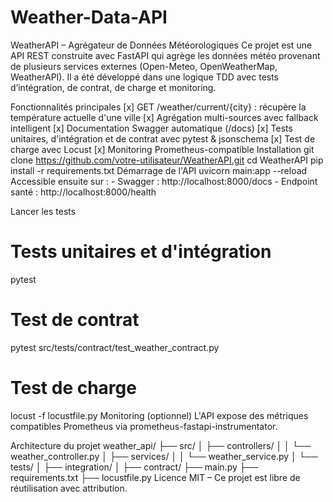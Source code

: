# Weather-Data-API

WeatherAPI – Agrégateur de Données Météorologiques
Ce projet est une API REST construite avec FastAPI qui agrège les données météo provenant de plusieurs services externes (Open-Meteo, OpenWeatherMap, WeatherAPI). Il a été développé dans une logique TDD avec tests d’intégration, de contrat, de charge et monitoring.

Fonctionnalités principales
[x] GET /weather/current/{city} : récupère la température actuelle d'une ville
[x] Agrégation multi-sources avec fallback intelligent
[x] Documentation Swagger automatique (/docs)
[x] Tests unitaires, d'intégration et de contrat avec pytest & jsonschema
[x] Test de charge avec Locust
[x] Monitoring Prometheus-compatible
Installation
git clone https://github.com/votre-utilisateur/WeatherAPI.git
cd WeatherAPI
pip install -r requirements.txt
Démarrage de l'API
uvicorn main:app --reload
Accessible ensuite sur : - Swagger : http://localhost:8000/docs - Endpoint santé : http://localhost:8000/health

Lancer les tests
# Tests unitaires et d'intégration
pytest

# Test de contrat
pytest src/tests/contract/test_weather_contract.py

# Test de charge
locust -f locustfile.py
Monitoring (optionnel)
L'API expose des métriques compatibles Prometheus via prometheus-fastapi-instrumentator.

Architecture du projet
weather_api/
├── src/
│   ├── controllers/
│   │   └── weather_controller.py
│   ├── services/
│   │   └── weather_service.py
│   └── tests/
│       ├── integration/
│       ├── contract/
├── main.py
├── requirements.txt
├── locustfile.py
Licence
MIT – Ce projet est libre de réutilisation avec attribution.
